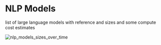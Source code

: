 # NLP Models
list of large language models with reference and sizes and some compute cost estimates

![nlp_models_sizes_over_time](https://user-images.githubusercontent.com/3612026/169530037-24ef8098-6192-4d9f-882f-69b0072ac312.png)
